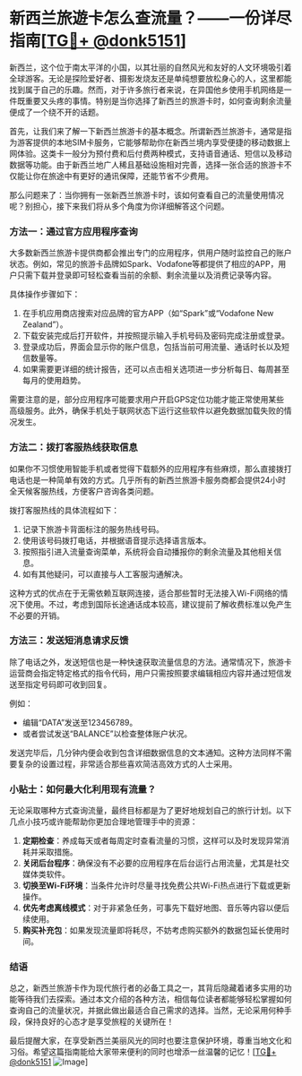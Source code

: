 # 新西兰旅遊卡怎么查流量？——一份详尽指南[[TG💪+ @donk5151](https://t.me/s/donk5151)]

新西兰，这个位于南太平洋的小国，以其壮丽的自然风光和友好的人文环境吸引着全球游客。无论是探险爱好者、摄影发烧友还是单纯想要放松身心的人，这里都能找到属于自己的乐趣。然而，对于许多旅行者来说，在异国他乡使用手机网络是一件既重要又头疼的事情。特别是当你选择了新西兰的旅游卡时，如何查询剩余流量便成了一个绕不开的话题。

首先，让我们来了解一下新西兰旅游卡的基本概念。所谓新西兰旅游卡，通常是指为游客提供的本地SIM卡服务，它能够帮助你在新西兰境内享受便捷的移动数据上网体验。这类卡一般分为预付费和后付费两种模式，支持语音通话、短信以及移动数据等功能。由于新西兰地广人稀且基础设施相对完善，选择一张合适的旅游卡不仅能让你在旅途中有更好的通讯保障，还能节省不少费用。

那么问题来了：当你拥有一张新西兰旅游卡时，该如何查看自己的流量使用情况呢？别担心，接下来我们将从多个角度为你详细解答这个问题。

### 方法一：通过官方应用程序查询

大多数新西兰旅游卡提供商都会推出专门的应用程序，供用户随时监控自己的账户状态。例如，常见的旅游卡品牌如Spark、Vodafone等都提供了相应的APP，用户只需下载并登录即可轻松查看当前的余额、剩余流量以及消费记录等内容。

具体操作步骤如下：
1. 在手机应用商店搜索对应品牌的官方APP（如“Spark”或“Vodafone New Zealand”）。
2. 下载安装完成后打开软件，并按照提示输入手机号码及密码完成注册或登录。
3. 登录成功后，界面会显示你的账户信息，包括当前可用流量、通话时长以及短信数量等。
4. 如果需要更详细的统计报告，还可以点击相关选项进一步分析每日、每周甚至每月的使用趋势。

需要注意的是，部分应用程序可能要求用户开启GPS定位功能才能正常使用某些高级服务。此外，确保手机处于联网状态下运行这些软件以避免数据加载失败的情况发生。

### 方法二：拨打客服热线获取信息

如果你不习惯使用智能手机或者觉得下载额外的应用程序有些麻烦，那么直接拨打电话也是一种简单有效的方式。几乎所有的新西兰旅游卡服务商都会提供24小时全天候客服热线，方便客户咨询各类问题。

拨打客服热线的具体流程如下：
1. 记录下旅游卡背面标注的服务热线号码。
2. 使用该号码拨打电话，并根据语音提示选择语言版本。
3. 按照指引进入流量查询菜单，系统将会自动播报你的剩余流量及其他相关信息。
4. 如有其他疑问，可以直接与人工客服沟通解决。

这种方式的优点在于无需依赖互联网连接，适合那些暂时无法接入Wi-Fi网络的情况下使用。不过，考虑到国际长途通话成本较高，建议提前了解收费标准以免产生不必要的开销。

### 方法三：发送短消息请求反馈

除了电话之外，发送短信也是一种快速获取流量信息的方法。通常情况下，旅游卡运营商会指定特定格式的指令代码，用户只需按照要求编辑相应内容并通过短信发送至指定号码即可收到回复。

例如：
- 编辑“DATA”发送至123456789。
- 或者尝试发送“BALANCE”以检查整体账户状况。

发送完毕后，几分钟内便会收到包含详细数据信息的文本通知。这种方法同样不需要复杂的设置过程，非常适合那些喜欢简洁高效方式的人士采用。

### 小贴士：如何最大化利用现有流量？

无论采取哪种方式查询流量，最终目标都是为了更好地规划自己的旅行计划。以下几点小技巧或许能帮助你更加合理地管理手中的资源：

1. **定期检查**：养成每天或者每周定时查看流量的习惯，这样可以及时发现异常消耗并采取措施。
2. **关闭后台程序**：确保没有不必要的应用程序在后台运行占用流量，尤其是社交媒体类软件。
3. **切换至Wi-Fi环境**：当条件允许时尽量寻找免费公共Wi-Fi热点进行下载或更新操作。
4. **优先考虑离线模式**：对于非紧急任务，可事先下载好地图、音乐等内容以便后续使用。
5. **购买补充包**：如果发现流量即将耗尽，不妨考虑购买额外的数据包延长使用时间。

### 结语

总之，新西兰旅游卡作为现代旅行者的必备工具之一，其背后隐藏着诸多实用的功能等待我们去探索。通过本文介绍的各种方法，相信每位读者都能够轻松掌握如何查询自己的流量状况，并据此做出最适合自己需求的选择。当然，无论采用何种手段，保持良好的心态才是享受旅程的关键所在！

最后提醒大家，在享受新西兰美丽风光的同时也要注意保护环境，尊重当地文化和习俗。希望这篇指南能给大家带来便利的同时也增添一丝温馨的记忆！[[TG💪+ @donk5151](https://t.me/s/donk5151) ![Image](https://i.postimg.cc/rwNCRYN7/Snipaste-2025-04-30-17-27-05.png)]